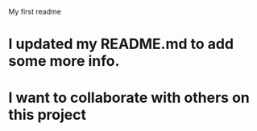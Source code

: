 My first readme
# I updated my README.md to add some more info.
# I want to collaborate with others on this project
